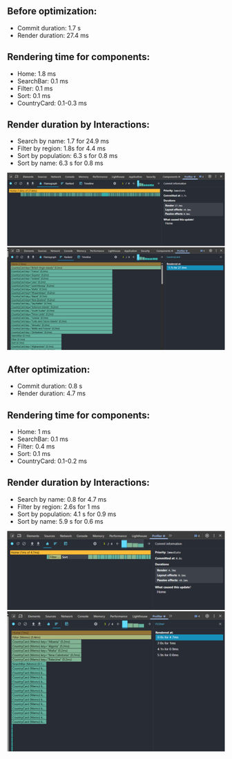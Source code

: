 ## Before optimization:

- Commit duration: 1.7 s
- Render duration: 27.4 ms

## Rendering time for components:

- Home: 1.8 ms
- SearchBar: 0.1 ms
- Filter: 0.1 ms
- Sort: 0.1 ms
- CountryCard: 0.1-0.3 ms

## Render duration by Interactions:

- Search by name: 1.7 for 24.9 ms
- Filter by region: 1.8s for 4.4 ms
- Sort by population: 6.3 s for 0.8 ms
- Sort by name: 6.3 s for 0.8 ms

![Screenshot 2025-03-23 112720.png](public/Screenshot%202025-03-23%20112720.png)
![Screenshot 2025-03-23 113943.png](public/Screenshot%202025-03-23%20113943.png)

## After optimization:

- Commit duration: 0.8 s
- Render duration: 4.7 ms

## Rendering time for components:

- Home: 1 ms
- SearchBar: 0.1 ms
- Filter: 0.4 ms
- Sort: 0.1 ms
- CountryCard: 0.1-0.2 ms

## Render duration by Interactions:

- Search by name: 0.8 for 4.7 ms
- Filter by region: 2.6s for 1 ms
- Sort by population: 4.1 s for 0.9 ms
- Sort by name: 5.9 s for 0.6 ms

![Screenshot 2025-03-23 114835.png](public/Screenshot%202025-03-23%20114835.png)
![Screenshot 2025-03-23 114843.png](public/Screenshot%202025-03-23%20114843.png)
